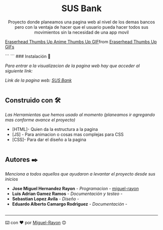<h1 align="center"> SUS Bank</h1>
<p align="center">Proyecto donde planeamos una pagina web al nivel de los demas bancos pero con la ventaja de hacer que el usuario pueda hacer todos sus movimientos sin la necesidad de una app movil</p>
<p align="center"><div class="tenor-gif-embed" data-postid="21682716" data-share-method="host" data-aspect-ratio="1.74863" data-width="100%"><a href="https://tenor.com/view/eraserhead-thumbs-up-eraserhead-anime-thumbs-up-thumbs-up-anime-okey-gif-21682716">Eraserhead Thumbs Up Anime Thumbs Up GIF</a>from <a href="https://tenor.com/search/eraserhead+thumbs+up-gifs">Eraserhead Thumbs Up GIFs</a></div> <script type="text/javascript" async src="https://tenor.com/embed.js"></script></p>
```
```
### Instalación 🔧

_Para entrar a la visualizacion de la pagina web hay que acceder al siguiente link:_

_Link de la pagina web: [SUS Bank](https://miguel-rayon.github.io/SUSBank/vista/index.html)_
```
```
## Construido con 🛠️

_Las Herramientas que hemos usado al momento (planeamos ir agregando mas conforme avance el proyecto)_

* [HTML]- Quien da la estructura a la pagina
* [JS] - Para animacion o cosas mas complejas para CSS
* [CSS]- Para dar el diseño a la pagina 
```
```
## Autores ✒️

_Menciona a todos aquellos que ayudaron a levantar el proyecto desde sus inicios_

* **Jose Miguel Hernandez Rayon** - *Programacion* - [miguel-rayon](https://github.com/Miguel-Rayon)
* **Luis Adrian Gamez Ramos** - *Documentación y testeo* -
* **Sebastian Lopez Avila** - *Diseño* -
* **Eduardo Alberto Camargo Rodriguez** - *Documentación* -
```
```
---
⌨️ con ❤️ por [Miguel-Rayon](https://github.com/Miguel-Rayon) 😊
